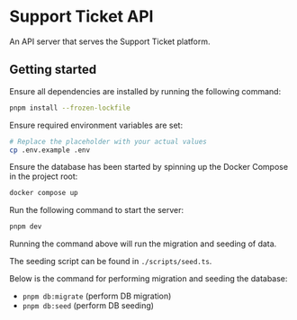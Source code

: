 # Support Ticket API

An API server that serves the Support Ticket platform.

## Getting started

Ensure all dependencies are installed by running the following command:

```sh
pnpm install --frozen-lockfile
```

Ensure required environment variables are set:

```sh
# Replace the placeholder with your actual values
cp .env.example .env
```

Ensure the database has been started by spinning up the Docker Compose in the project root:

```sh
docker compose up
```

Run the following command to start the server:

```sh
pnpm dev
```

Running the command above will run the migration and seeding of data.

The seeding script can be found in `./scripts/seed.ts`.

Below is the command for performing migration and seeding the database:
- `pnpm db:migrate` (perform DB migration)
- `pnpm db:seed` (perform DB seeding)
